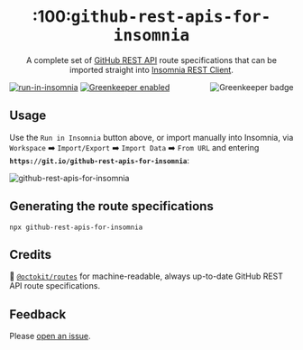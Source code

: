 <h1 align="center">:100:<tt>github-rest-apis-for-insomnia</tt></h1>
<p align="center">A complete set of <a href="https://developer.github.com/v3/">GitHub REST API</a> route specifications that can be imported straight into <a href="https://insomnia.rest/">Insomnia REST Client</a>.</p>

<a href="https://greenkeeper.io/">
  <img src="https://badges.greenkeeper.io/swinton/github-rest-apis-for-insomnia.svg" alt="Greenkeeper badge" align="right">
</a>

[![run-in-insomnia](https://img.shields.io/badge/insomnia-run--in--insomnia-purple.svg?logo=insomnia&style=for-the-badge&color=6a57d5)](https://insomnia.rest/run/?label=GitHub%20REST%20API&uri=https%3A%2F%2Fgit.io%2Fgithub-rest-apis-for-insomnia) [![Greenkeeper enabled](https://img.shields.io/badge/greenkeeper-enabled-green.svg?logo=greenkeeper&style=for-the-badge)](https://greenkeeper.io/)

## Usage

Use the `Run in Insomnia` button above, or import manually into Insomnia, via `Workspace` :arrow_right: `Import/Export` :arrow_right: `Import Data` :arrow_right: `From URL` and entering **`https://git.io/github-rest-apis-for-insomnia`**:

![github-rest-apis-for-insomnia](https://user-images.githubusercontent.com/27806/53533284-ea904a00-3abf-11e9-8b0a-0bfe8358369c.gif)

## Generating the route specifications

```
npx github-rest-apis-for-insomnia
```

## Credits

:bow: [`@octokit/routes`](https://github.com/octokit/routes) for machine-readable, always up-to-date GitHub REST API route specifications.

## Feedback

Please [open an issue](/swinton/github-rest-apis-for-insomnia/issues/new).
